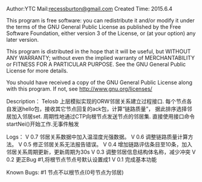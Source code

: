 Author:YTC 
Mail:recessburton@gmail.com
Created Time: 2015.6.4

This program is free software: you can redistribute it and/or modify
it under the terms of the GNU General Public License as published by
the Free Software Foundation, either version 3 of the License, or
(at your option) any later version.

This program is distributed in the hope that it will be useful,
but WITHOUT ANY WARRANTY; without even the implied warranty of
MERCHANTABILITY or FITNESS FOR A PARTICULAR PURPOSE.  See the
GNU General Public License for more details.

You should have received a copy of the GNU General Public License
along with this program.  If not, see <http://www.gnu.org/licenses/>

Description：
	Telosb 上层模拟实现的ORW邻居关系建立过程接口.
	每个节点各自发送hello包，接收其它节点回复的ack包，计算“链路质量”，
	据此排序选择邻居加入邻居set.
	周期性地通过CTP向根节点发送节点的邻居集.
	直接使用接口命令startNei()开始工作.无事件触发
	
Logs：
	V 0.7 邻居关系数据中加入温湿度光强数据。
	V 0.6 调整链路质量计算方法。
	V 0.5 修正邻居关系无法报告错误。
	V 0.4 增加链路评估条目至10条，加入邻居关系周期更新，更新周期为30s
	V 0.3 调整邻居信息结构体名称，减少冲突
	V 0.2 更正Bug #1,将根节点节点号默认设置成1
	V 0.1 完成基本功能
	
Known Bugs: 
	#1 节点不以根节点(0号节点为邻居)

